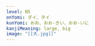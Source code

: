 ```yaml
---
level: N5
onYomi: ダイ、タイ
kunYomi: おお、おお-きい、おお-いに
kanjiMeaning: large, big
image: "[[大.jpg]]"
---
```

